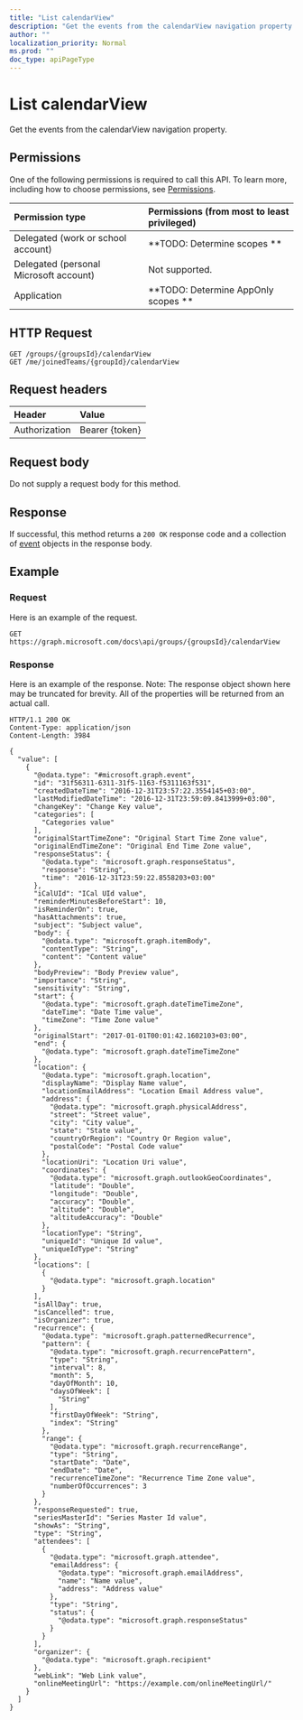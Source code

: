 ```yaml
---
title: "List calendarView"
description: "Get the events from the calendarView navigation property."
author: ""
localization_priority: Normal
ms.prod: ""
doc_type: apiPageType
---
```


# List calendarView

Get the events from the calendarView navigation property.

## Permissions
One of the following permissions is required to call this API. To learn more, including how to choose permissions, see [Permissions](/concepts/permissions-reference.md).

|Permission type|Permissions (from most to least privileged)|
|:---|:---|
|Delegated (work or school account)|**TODO: Determine scopes **|
|Delegated (personal Microsoft account)|Not supported.|
|Application|**TODO: Determine AppOnly scopes **|

## HTTP Request
<!-- {
  "blockType": "ignored"
}
-->
``` http
GET /groups/{groupsId}/calendarView
GET /me/joinedTeams/{groupId}/calendarView
```

## Request headers
|Header|Value|
|:---|:---|
|Authorization|Bearer {token}|

## Request body
Do not supply a request body for this method.

## Response
If successful, this method returns a `200 OK` response code and a collection of [event](../resources/event.md) objects in the response body.

## Example

### Request
Here is an example of the request.
<!-- {
  "blockType": "request",
  "name": "get_event"
}
-->
``` http
GET https://graph.microsoft.com/docs\api/groups/{groupsId}/calendarView
```

### Response
Here is an example of the response. Note: The response object shown here may be truncated for brevity. All of the properties will be returned from an actual call.
<!-- {
  "blockType": "response",
  "truncated": true,
  "@odata.type": "collection(microsoft.graph.event)"
}
-->
``` http
HTTP/1.1 200 OK
Content-Type: application/json
Content-Length: 3984

{
  "value": [
    {
      "@odata.type": "#microsoft.graph.event",
      "id": "31f56311-6311-31f5-1163-f5311163f531",
      "createdDateTime": "2016-12-31T23:57:22.3554145+03:00",
      "lastModifiedDateTime": "2016-12-31T23:59:09.8413999+03:00",
      "changeKey": "Change Key value",
      "categories": [
        "Categories value"
      ],
      "originalStartTimeZone": "Original Start Time Zone value",
      "originalEndTimeZone": "Original End Time Zone value",
      "responseStatus": {
        "@odata.type": "microsoft.graph.responseStatus",
        "response": "String",
        "time": "2016-12-31T23:59:22.8558203+03:00"
      },
      "iCalUId": "ICal UId value",
      "reminderMinutesBeforeStart": 10,
      "isReminderOn": true,
      "hasAttachments": true,
      "subject": "Subject value",
      "body": {
        "@odata.type": "microsoft.graph.itemBody",
        "contentType": "String",
        "content": "Content value"
      },
      "bodyPreview": "Body Preview value",
      "importance": "String",
      "sensitivity": "String",
      "start": {
        "@odata.type": "microsoft.graph.dateTimeTimeZone",
        "dateTime": "Date Time value",
        "timeZone": "Time Zone value"
      },
      "originalStart": "2017-01-01T00:01:42.1602103+03:00",
      "end": {
        "@odata.type": "microsoft.graph.dateTimeTimeZone"
      },
      "location": {
        "@odata.type": "microsoft.graph.location",
        "displayName": "Display Name value",
        "locationEmailAddress": "Location Email Address value",
        "address": {
          "@odata.type": "microsoft.graph.physicalAddress",
          "street": "Street value",
          "city": "City value",
          "state": "State value",
          "countryOrRegion": "Country Or Region value",
          "postalCode": "Postal Code value"
        },
        "locationUri": "Location Uri value",
        "coordinates": {
          "@odata.type": "microsoft.graph.outlookGeoCoordinates",
          "latitude": "Double",
          "longitude": "Double",
          "accuracy": "Double",
          "altitude": "Double",
          "altitudeAccuracy": "Double"
        },
        "locationType": "String",
        "uniqueId": "Unique Id value",
        "uniqueIdType": "String"
      },
      "locations": [
        {
          "@odata.type": "microsoft.graph.location"
        }
      ],
      "isAllDay": true,
      "isCancelled": true,
      "isOrganizer": true,
      "recurrence": {
        "@odata.type": "microsoft.graph.patternedRecurrence",
        "pattern": {
          "@odata.type": "microsoft.graph.recurrencePattern",
          "type": "String",
          "interval": 8,
          "month": 5,
          "dayOfMonth": 10,
          "daysOfWeek": [
            "String"
          ],
          "firstDayOfWeek": "String",
          "index": "String"
        },
        "range": {
          "@odata.type": "microsoft.graph.recurrenceRange",
          "type": "String",
          "startDate": "Date",
          "endDate": "Date",
          "recurrenceTimeZone": "Recurrence Time Zone value",
          "numberOfOccurrences": 3
        }
      },
      "responseRequested": true,
      "seriesMasterId": "Series Master Id value",
      "showAs": "String",
      "type": "String",
      "attendees": [
        {
          "@odata.type": "microsoft.graph.attendee",
          "emailAddress": {
            "@odata.type": "microsoft.graph.emailAddress",
            "name": "Name value",
            "address": "Address value"
          },
          "type": "String",
          "status": {
            "@odata.type": "microsoft.graph.responseStatus"
          }
        }
      ],
      "organizer": {
        "@odata.type": "microsoft.graph.recipient"
      },
      "webLink": "Web Link value",
      "onlineMeetingUrl": "https://example.com/onlineMeetingUrl/"
    }
  ]
}
```

